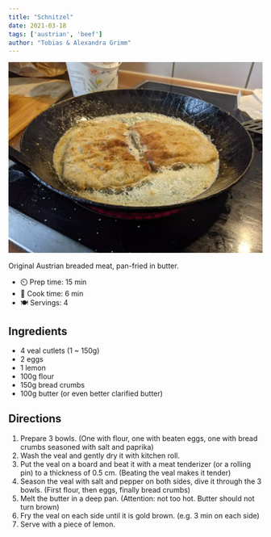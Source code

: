 ```yaml
---
title: "Schnitzel"
date: 2021-03-18
tags: ['austrian', 'beef']
author: "Tobias & Alexandra Grimm"
---
```


![schnitzel](/static/pix/schnitzel.webp)

Original Austrian breaded meat, pan-fried in butter.

- ⏲️ Prep time: 15 min
- 🍳 Cook time: 6 min
- 🍽️ Servings: 4

## Ingredients

- 4 veal cutlets (1 ~ 150g)
- 2 eggs
- 1 lemon
- 100g flour
- 150g bread crumbs
- 100g butter (or even better clarified butter)

## Directions

1. Prepare 3 bowls. (One with flour, one with beaten eggs, one with bread crumbs seasoned with salt and paprika)
2. Wash the veal and gently dry it with kitchen roll.
3. Put the veal on a board and beat it with a meat tenderizer (or a rolling pin) to a thickness of 0.5 cm. (Beating the veal makes it tender)
4. Season the veal with salt and pepper on both sides, dive it through the 3 bowls. (First flour, then eggs, finally bread crumbs)
5. Melt the butter in a deep pan. (Attention: not too hot. Butter should not turn brown)
6. Fry the veal on each side until it is gold brown. (e.g. 3 min on each side)
7. Serve with a piece of lemon.
